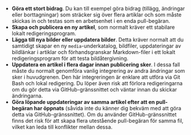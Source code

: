  - **Göra ett stort bidrag**. Du kan till exempel göra bidrag (tillägg, ändringar eller borttagningar) som sträcker sig över flera artiklar och som måste skickas in och testas som en arbetsenhet i en enda pull-begäran. 
 - **Skapa och publicera en ny artikel**, som normalt kräver ett stabilare lokalt redigeringsprogram. 
 - **Lägga till nya bilder eller uppdatera bilder**. Detta kräver normalt att du samtidigt skapar en ny `media`-underkatalog, bildfiler, uppdateringar av bildlänkar i artiklar och förhandsgranskar Markdown-filer i ett lokalt redigeringsprogram för att testa bildåtergivning.
 - **Uppdatera en artikel i flera dagar innan publicering sker**. I dessa fall måste du normalt genomföra vanlig integrering av andra ändringar som sker i huvudgrenen. Den här integreringen är enklare att utföra via Git Bash och lokal redigering. Du löper även risk att förlora redigeringarna om du gör detta via GitHub-gränssnittet och väntar innan du skickar ändringarna.
 - **Göra löpande uppdateringar av samma artikel efter att en pull-begäran har öppnats** (såvida inte du känner dig bekväm med att göra detta via GitHub-gränssnittet). Om du använder GitHub-gränssnittet finns det risk för att skapa flera utestående pull-begäran för samma fil, vilket kan leda till konflikter mellan dessa. 